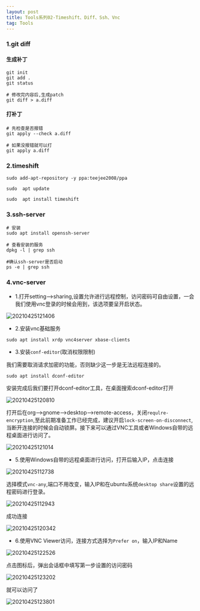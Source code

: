 ```yaml
---
layout: post
title: Tools系列02-Timeshift、Diff、Ssh、Vnc
tag: Tools
---
```



### 1.git diff

#### 生成补丁

```
git init 
git add .
git status 

# 修改完内容后,生成patch
git diff > a.diff
```

#### 打补丁

```
# 先检查是否报错
git apply --check a.diff  

# 如果没报错就可以打   
git apply a.diff
```

### 2.timeshift

```
sudo add-apt-repository -y ppa:teejee2008/ppa

sudo  apt update

sudo  apt install timeshift
```

### 3.ssh-server

```
# 安装
sudo apt install openssh-server

# 查看安装的服务
dpkg -l | grep ssh

#确认ssh-server是否启动
ps -e | grep ssh
```

### 4.vnc-server

- 1.打开setting-->sharing,设置允许进行远程控制，访问密码可自由设置，一会我们使用vnc登录的时候会用到，该选项要呈开启状态。

![20210425121406](https://cdn.jsdelivr.net/gh/luckykang/picture_bed/blogs_images/20210425121406.png)

- 2.安装vnc基础服务

```
sudo apt install xrdp vnc4server xbase-clients
```

- 3.安装`conf-editor`(取消权限限制)

我们需要取消请求加密的功能，否则缺少这一步是无法远程连接的。

```
sudo apt install dconf-editor
```

安装完成后我们要打开dconf-editor工具，在桌面搜索dconf-editor打开

![20210425120810](https://cdn.jsdelivr.net/gh/luckykang/picture_bed/blogs_images/20210425120810.png)

打开后在org-->gnome-->desktop-->remote-access，关闭`requlre-encryption`,至此前期准备工作已经完成，建议开启`lock-screen-on-disconnect`,当断开连接的时候会自动锁屏。接下来可以通过VNC工具或者Windows自带的远程桌面进行访问了。

![20210425121014](https://cdn.jsdelivr.net/gh/luckykang/picture_bed/blogs_images/20210425121014.png)

- 5.使用Windows自带的远程桌面进行访问，打开后输入IP，点击连接

![20210425112738](https://cdn.jsdelivr.net/gh/luckykang/picture_bed/blogs_images/20210425112738.png)

选择模式`vnc-any`,端口不用改变，输入IP和在ubuntu系统`desktop share`设置的远程密码进行登录。

![20210425112943](https://cdn.jsdelivr.net/gh/luckykang/picture_bed/blogs_images/20210425112943.png)

成功连接

![20210425120342](https://cdn.jsdelivr.net/gh/luckykang/picture_bed/blogs_images/20210425120342.png)


- 6.使用VNC Viewer访问，连接方式选择为`Prefer on`，输入IP和Name

![20210425122526](https://cdn.jsdelivr.net/gh/luckykang/picture_bed/blogs_images/20210425122526.png)

点击图标后，弹出会话框中填写第一步设置的访问密码

![20210425123202](https://cdn.jsdelivr.net/gh/luckykang/picture_bed/blogs_images/20210425123202.png)

就可以访问了

![20210425123801](https://cdn.jsdelivr.net/gh/luckykang/picture_bed/blogs_images/20210425123801.png)

